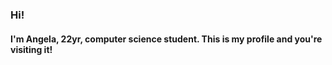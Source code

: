 ### Hi!

#### I'm Angela, 22yr, computer science student. This is my profile and you're visiting it!
